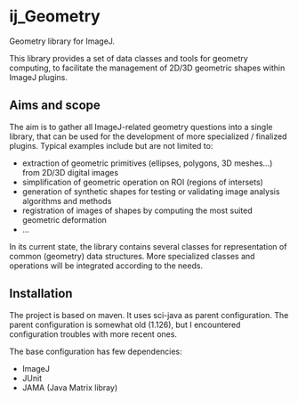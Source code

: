 # ij_Geometry
Geometry library for ImageJ.

This library provides a set of data classes and tools for geometry computing, 
to facilitate the management of 2D/3D geometric shapes within ImageJ plugins.

## Aims and scope

The aim is to gather all ImageJ-related geometry questions into a single library, 
that can be used for the development of more specialized / finalized plugins.
Typical examples include but are not limited to:

* extraction of geometric primitives (ellipses, polygons, 3D meshes...) from 2D/3D digital images
* simplification of geometric operation on ROI (regions of intersets)
* generation of synthetic shapes for testing or validating image analysis algorithms and methods
* registration of images of shapes by computing the most suited geometric deformation
* ...

In its current state, the library contains several classes for representation of common (geometry)
data structures. More specialized classes and operations will be integrated according to the needs.

## Installation

The project is based on maven. It uses sci-java as parent configuration. The parent configuration 
is somewhat old (1.126), but I encountered configuration troubles with more recent ones. 

The base configuration has few dependencies:

* ImageJ
* JUnit
* JAMA (Java Matrix libray)

